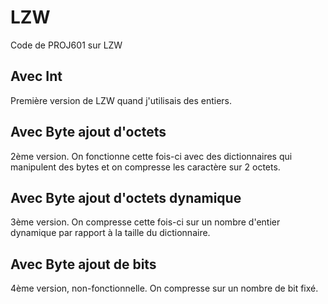 # LZW
Code de PROJ601 sur LZW

## Avec Int
Première version de LZW quand j'utilisais des entiers.

## Avec Byte ajout d'octets
2ème version.
On fonctionne cette fois-ci avec des dictionnaires qui manipulent des bytes et on compresse les caractère sur 2 octets.

## Avec Byte ajout d'octets dynamique
3ème version.
On compresse cette fois-ci sur un nombre d'entier dynamique par rapport à la taille du dictionnaire.

## Avec Byte ajout de bits
4ème version, non-fonctionnelle.
On compresse sur un nombre de bit fixé.
